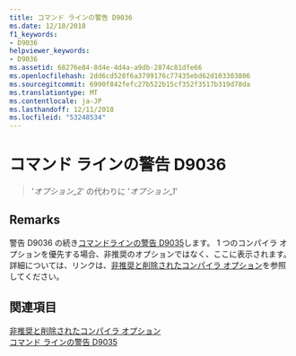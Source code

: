 ```yaml
---
title: コマンド ラインの警告 D9036
ms.date: 12/10/2018
f1_keywords:
- D9036
helpviewer_keywords:
- D9036
ms.assetid: 68276e84-8d4e-4d4a-a9db-2874c81dfe66
ms.openlocfilehash: 2dd6cd528f6a3799176c77435ebd62d103303806
ms.sourcegitcommit: 6990f842fefc27b522b15cf352f3517b319d78da
ms.translationtype: MT
ms.contentlocale: ja-JP
ms.lasthandoff: 12/11/2018
ms.locfileid: "53248534"
---
```

# <a name="command-line-warning-d9036"></a>コマンド ラインの警告 D9036

> '*オプション\_2*' の代わりに '*オプション\_1*'

## <a name="remarks"></a>Remarks

警告 D9036 の続き[コマンドラインの警告 D9035](../../error-messages/tool-errors/command-line-warning-d9035.md)します。 1 つのコンパイラ オプションを優先する場合、非推奨のオプションではなく、ここに表示されます。 詳細については、リンクは、[非推奨と削除されたコンパイラ オプション](../../build/reference/compiler-options-listed-by-category.md#deprecated-and-removed-compiler-options)を参照してください。

## <a name="see-also"></a>関連項目

[非推奨と削除されたコンパイラ オプション](../../build/reference/compiler-options-listed-by-category.md#deprecated-and-removed-compiler-options)<br/>
[コマンド ラインの警告 D9035](command-line-warning-d9035.md)